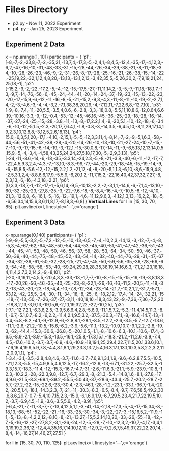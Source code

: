 
# Files Directory
* p2.py - Nov 11, 2022 Experiment
* p4. py - Jan 25, 2023 Experiment

## Experiment 2 Data
x = np.arange(1, 101)
participants = {
'p1':[-8,-7,-2,-23,8,-7,-2,-35,21,-13,7,4,-17,3,-5,-2,4,1,-8,4,5,-12,4,-35,-17,-4,12,3,-6,2,-47,-16,-10,-31,-48,-33,-31,-15,-28,-44,-26,-34,-29,-38,-21,-8,-11,-18,-34,-10,-28,-26,-23,-46,-9,-2,-31,-26,-8,-17,-28,-25,-16,-21,-26,-38,-15,-14,-22,-25,19,22,-32,1,12,4,8,20,-13,13,-13,1,2,13,-3,42,35,5,-5,26,30,2,-7,9,19,21,24,25,18,-1],
'p2':[-15,2,-9,-2,-22,-17,2,-5,-4,-12,-15,-17,5,-27,-11,11,14,2,-3,-5,-7,-11,18,-18,1,7,-13,-9,7,-14,-76,-56,-6,-45,-24,-44,-41,-20,-14,-24,-37,-19,-23,-15,-13,-22,-23,-20,-17,-15,9,-6,-12,-11,-16,-8,-5,-21,-15,2,-9,3,-4,3,-11,-8,-11,-10,-19,-2,-2,7,1,4,-2,-3,-4,6,-3,-4,-4,-3,2,-7,1,38,38,20,29,-4,-7,12,11,-7,22,6,8,-12,7,10],
'p3':[-9,-8,-7,4,-11,-20,5.5,-3.5,4,0.6,-6,-2.8,-3,3,-18,0.8,-5.5,11,10,8.6,-12,0.64,6.6,19,-10,16,-3.3,-9,-12,-0.4,-53,-12,-45,-46,16,-45,-36,-25,-29,-18,-28,-16,-14,-37,-27,-24,-25,-15,-28,-3.8,-11,-13,-8,-17,2.2,1.4,-9,-20,5.1,-10,-12,-18,-6,-34,-6,-10,-12,-5,1.5,-2.3,-20,17,7,6.4,1,-1.8,-0.8,-3,-14,3.5,-6,4.5,10,-8,11,29,17,14,19,2.3,10,12,8,8,-3,12,5,2.6,18,13],
'p4':[5,0,-6,3,5,1,20,-17,1,-4,10,-2,15,1,-5,-5,-12,3,3,11,4,-8,14,-7,-2,-9,-5,1,6,3,-58,-44,-56,-51,-41,-42,-38,-28,-4,-20,-14,-26,-10,-13,-10,-21,-27,-24,-10,-7,-15,-7,-10,-9,-17,-15,-6,-14,-19,-3,-12,1,-15,-30,0,8,-17,-14,-11,-9,-6,5,13,12,13,14,0,5,15,9,-5,-4,-3,4,-4,58,43,25,24,24,27,5,18,17,30,-5,-2,9,3,13],
'p5':[-24,-11,-8.6,-14,-6,-18,-35,-3.3,14,-24,2.3,-5,-8,-21,-3.8,-40,-6,-11,-12,-17,-7,-22,4.5,9.3,2.4,-4.3,-7,-13,10,-8.3,-99,-77,-44,-20,-29,-18,-45,-15,-19,-14,-9,-6,-15,8.5,-5.6,-12,-12,-15,2.2,1.2,-21,12,-4,-8,-20,-5,1,1.3,-6,10,-8,6,-15,9,4.8,-2.5,3.1,2,4,-8.8,6,6,17,9,-5.5,9,-6,20,1.2,-11,7,15,2,-22,16,40,42,37,32,7,27,-8,2,3,13,-6,-16,-4.3,18,-2.2],
'p6':[0,3,3,-18,7,-1,-12,-17,-1,-5,6,14,-9,5,-10,13,-2,2,-2,-3,1,1,-14,6,-6,-7,1,4,-13,10,-60,-32,-25,-23,-27,8,-25,-3,-22,-7,6,-18,-8,-8,4,-16,-4,-7,-10,5,-8,-12,-4,10,-21,3,-12,6,8,-6,-16,1,-5,-16,-12,-19,1,-4,6,-11,12,9,6,3,-4,12,1,3,13,-16,2,2,-18,-5,-6,56,34,14,15,6,3,6,11,8,17,-8,18,3,-6,8]
}
**Vertical Lines**
for l in [15, 30, 70, 85]:
    plt.axvline(x=l, linestyle='--',c='orange')

## Experiment 3 Data
x=np.arange(0,140)
participants={
'p1':[-9,-9,-5,5,-3,2,-5,-7,2,-12,-5,-10,-13,-6,5,-7,-4,-10,2,3,-14,13,-3,-12,-7,-4,-8,-5,3,-4,-67,-62,-64,-48,-50,-54,-44,-53,-45,-40,-51,-41,-47,-42,-36,-51,-43,-44,-45,-41,-53,-48,-50,-46,-56,-37,-58,-28,-53,-64,-34,-50,-50,-46,-37,-50,-39,-40,-44,-75,-48,-45,-52,-43,-54,-14,-32,-40,-44,-76,-29,-31,-47,-67,-34,-32,-36,-61,-50,-32,-28,-25,-21,-47,-45,-50,-59,-56,-35,-36,-28,-66,-69,-54,-48,-58,-58,-53,-40,-59,24,29,28,28,35,38,19,14,16,6,3,-7,1,2,1,23,18,18,4,11,4,2,7,3,2,14,2,-9,-8,10],
'p2':[-20,-3,19,11,-4,5,5,-20,4,3,3,-33,-13,-1,7,-7,-10,-8,-15,-15,-15,-19,-19,-3,8,18,3,-17,-20,26,-56,-46,-35,-40,-25,-23,-8,-22,1,-26,-16,-16,-11,3,-20,5,-11,-18,-32,-13,-43,-20,-23,-18,-4,4,-10,-7,8,-12,-34,-23,-14,-21,7,-10,2,1,2,-31,7,-57,1,-53,12,-42,-25,5,-24,-30,-11,-34,-18,-8,-25,-6,-18,2,12,-17,4,-14,-24,-32,21,-15,-18,-7,-13,-50,-7,-26,-37,-27,-3,11,-40,18,16,-18,3,43,22,-9,-7,36,-7,36,-7,2,20,-18,8,2,13,-3,9,13,-19,15,6,-2,1,1,19,32,22,-22,-10,25],
'p3':[-7.1,-12.7,2.1,-6.3,6,2.5,-3.9,5.6,6.4,2.8,-5,6.9,-11.1,5,7.2,-5.3,-11.4,14.5,11.3,-8.1,-6.7,-5.1,0.7,-8.2,-6,2.2,-11.4,2.1,9.5,3.2,-37.5,-30.3,-17.1,-8,-16.6,-14.7,-13,-10.4,-5.8,-8.2,-4.1,-9,-12.9,-6,-2.8,8.1,-28.1,-8.5,-12.2,-2.6,-3.5,-5.7,-12.7,-13.6,-11.1,-2.6,-21.2,-10.5,-15.6,-6.2,-3.9,-5.6,-11.1,-13.2,-10.9,10.7,-9.1,2.2,-2.8,-19.3,-62,-44.4,-15.3,-30.6,-26.8,-5,-20.1,0.5,-1.1,-8,-10.6,-6.3,-10.1,-10.6,-17.4,-36.5,-8.9,-2.1,-8.9,-15.3,-13.5,-16.1,-25.8,-17.3,15.1,-18.3,-21.2,-11,2.6,-3.9,-7.4,4.5,-17.6,-10.2,-3.7,-3.7,-6.9,-4.6,-10.9,-18,19.1,25,29.4,22.7,11.5,20.1,33.6,10.1,-7.6,16.4,19.9,5.9,7.8,-4.4,8.1,8.1,29,23.3,13.2,5.4,16.3,17.1,13.1,10.3,5.8,2.2,3.2,11.2,0.9,1.1],
'p4':[-3.4,-3.1,-3.5,-2.8,4.8,4.6,-3.7,-11.6,-3.7,-7.6,9.1,3.1,1.9,-9.6,-6.2,8.7,5.5,-10.5,-21,12.3,-5.5,-15,4.9,8.5,4.6,12.5,-17,-16.2,-12.9,-13,-67.1,-31.22,-25.7,-32.5,-19.3,15.7,-18.3,-11.4,-12,-15.3,-16.7,-4.7,-31,-2.6,-11.6,3,-21.1,-5.9,-23.9,-10.8,-12.3,-10.2,2,-28,-22.3,9.8,-12.7,-6.7,-29.3,-8,-21.3,-5.4,-14.8,1.6,-8.1,-27.8,-17.4,9.6,-21.5,-8.3,-69.1,-39.2,-55.5,-50.43,-37,-28.6,-43.4,-25.7,-20.2,-28.7,-25.7,-27.2,-22,-15,-22.6,-23,-30.4,-2.3,-46.1,-28,-1.2,-23.1,-33.1,-36.7,-1.4,-20.2,-20.5,1.4,-18.1,-14.3,2.3,-7,-21,-11,-30.3,-8.3,-6.5,-8.4,-9.7,-7.6,58.5,49.2,30.6,8.6,29.7,-0.7,-5.4,10.7,15,2.3,-15.9,-6.1,6.9,1.9,-6.7,29.5,23.4,21.7,22,19.5,10.2,-3.7,-6.9,4.5,-1.9,-3.6,-3.5,5.6,-4.2,-8.9],
'p5':[-6,4,-21,-7,-11,-3,-7,-7,-13,4,12,5,1,1,-3,-41,-14,-2,18,-17,3,-5,-4,-17,-15,34,-8,-18,13,-68,-51,-52,-22,-21,-16,-33,-25,-30,-34,-3,-22,-27,-3,-15,16,5,2,-11,9,-11,-5,-13,-8,-4,2,2,12,-8,10,-8,-21,-13,27,-15,5,2,14,10,20,-33,-26,-55,-18,-42,-7,-5,-16,-12,-27,-27,8,2,-3,1,-26,-24,-12,-5,-28,-7,-10,-12,3,2,-10,7,-4,17,-3,4,13,19,19,2,36,12,-12,4,4,35,16,7,14,10,12,10,-12,9,2,-9,2,6,7,5,49,37,22,22,20,14,-8,4,-14,-16,27,14,46,27,27,5]
}

for l in [15, 30, 70, 110, 125]:
    plt.axvline(x=l, linestyle='--',c='orange')